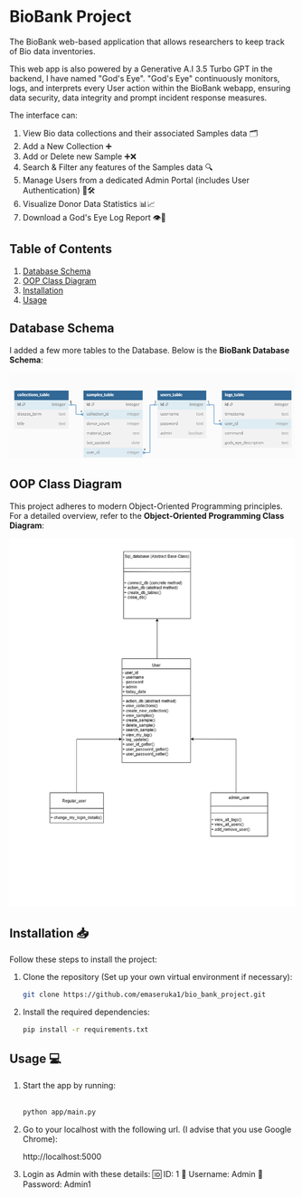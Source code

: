 # BioBank Project

The BioBank web-based application that allows researchers to keep track of Bio data inventories. 

This web app is also powered by a Generative A.I 3.5 Turbo GPT in the backend, I have named "God's Eye". "God's Eye" continuously monitors, logs, and interprets every User action within the BioBank webapp, ensuring data security, data integrity and prompt incident response measures.

The interface can: 

1. View Bio data collections and their associated Samples data 🗂️
2. Add a New Collection ➕
3. Add or Delete new Sample ➕❌
4. Search & Filter any features of the Samples data 🔍
5. Manage Users from a dedicated Admin Portal (includes User Authentication) 👥🛠️
6. Visualize Donor Data Statistics 📊📈
7. Download a God's Eye Log Report 👁️📑

## Table of Contents
1. [Database Schema](#database-schema)
2. [OOP Class Diagram](#oop-class-diagram)
3. [Installation](#installation)
4. [Usage](#usage)


## Database Schema

I added a few more tables to the Database. Below is the **BioBank Database Schema**:

![BioBank Database Schema](/BioBank_database_schema.png)

## OOP Class Diagram

This project adheres to modern Object-Oriented Programming principles. For a detailed overview, refer to the  **Object-Oriented Programming Class Diagram**:

![OOP Class Diagram](/OOP_Class_Diagram.png)


## Installation 📥

Follow these steps to install the project:

1. Clone the repository (Set up your own virtual environment if necessary):

   ```bash
   git clone https://github.com/emaseruka1/bio_bank_project.git

2. Install the required dependencies:

   ```bash
   pip install -r requirements.txt

## Usage 💻

1.  Start the app by running:

    ```bash

    python app/main.py

2. Go to your localhost with the following url. (I advise that you use Google Chrome):

    http://localhost:5000

3. Login as Admin with these details:
    🆔 ID: 1
    👤 Username: Admin
    🔑 Password: Admin1